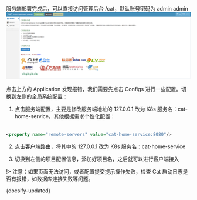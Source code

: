 服务端部署完成后，可以直接访问管理后台 /cat，默认账号密码为 admin admin
![img](../image/img3.png)

点击上方的 Application 发现报错，我们需要先点击 Configs 进行一些配置。切换到左侧的全局系统配置：

1. 点击服务端配置，主要是修改服务端地址的 127.0.0.1 改为 K8s 服务名：cat-home-service，其他根据需求个性化配置：

```xml

<property name="remote-servers" value="cat-home-service:8080"/>
```

2. 点击客户端路由，将其中的 127.0.0.1 改为 K8s 服务名：cat-home-service

3. 切换到左侧的项目配置信息，添加好项目名，之后就可以进行客户端接入

!> 注意：如果页面无法访问，或者配置提交提示操作失败，检查 Cat 启动日志是否有报错，如数据库连接失败等问题。

{docsify-updated}